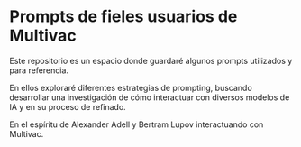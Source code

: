 # Prompts de fieles usuarios de Multivac 
Este repositorio es un espacio donde guardaré algunos prompts utilizados y para referencia.

En ellos exploraré diferentes estrategias de prompting, buscando desarrollar una investigación de cómo interactuar con diversos modelos de IA y en su proceso de refinado.

En el espíritu de Alexander Adell y Bertram Lupov interactuando con Multivac.
